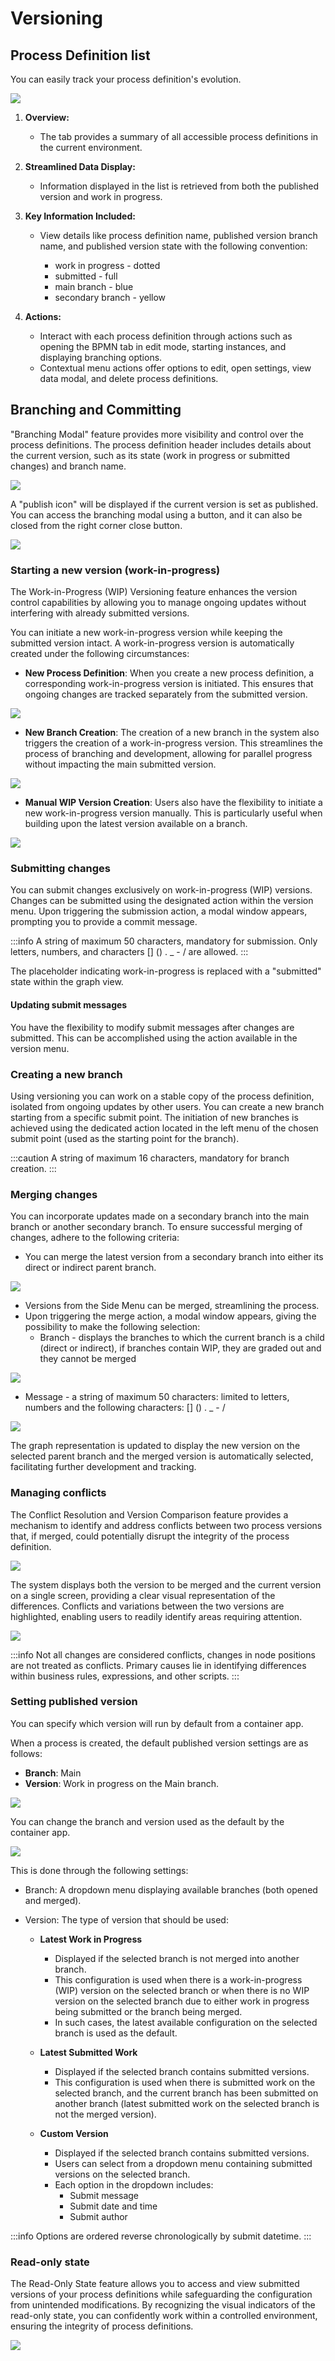 # Versioning 

## Process Definition list

 You can easily track your process definition's evolution. 

![](https://s3.eu-west-1.amazonaws.com/docx.flowx.ai/release34/versioning.png)

1. **Overview:**
   - The tab provides a summary of all accessible process definitions in the current environment.

2. **Streamlined Data Display:**
   - Information displayed in the list is retrieved from both the published version and work in progress.

3. **Key Information Included:**
   - View details like process definition name, published version branch name, and published version state with the following convention: 

        - work in progress - dotted
        - submitted - full
        - main branch - blue 
        - secondary branch - yellow

4. **Actions:**
   - Interact with each process definition through actions such as opening the BPMN tab in edit mode, starting instances, and displaying branching options.
   - Contextual menu actions offer options to edit, open settings, view data modal, and delete process definitions.

## Branching and Committing

"Branching Modal" feature provides more visibility and control over the process definitions. The process definition header includes details about the current version, such as its state (work in progress or submitted changes) and branch name.

![](https://s3.eu-west-1.amazonaws.com/docx.flowx.ai/release34/process_definition_header.png)

A "publish icon" will be displayed if the current version is set as published. You can access the branching modal using a button, and it can also be closed from the right corner close button.

![](https://s3.eu-west-1.amazonaws.com/docx.flowx.ai/release34/branching_modal.gif)

### Starting a new version (work-in-progress)

The Work-in-Progress (WIP) Versioning feature enhances the version control capabilities by allowing you to manage ongoing updates without interfering with already submitted versions.

You can initiate a new work-in-progress version while keeping the submitted version intact. A work-in-progress version is automatically created under the following circumstances:

* **New Process Definition**: When you create a new process definition, a corresponding work-in-progress version is initiated. This ensures that ongoing changes are tracked separately from the submitted version.

![](https://s3.eu-west-1.amazonaws.com/docx.flowx.ai/release34/wip_process_definition.png)

* **New Branch Creation**: The creation of a new branch in the system also triggers the creation of a work-in-progress version. This streamlines the process of branching and development, allowing for parallel progress without impacting the main submitted version.

![](https://s3.eu-west-1.amazonaws.com/docx.flowx.ai/release34/wip_new_branch.png)

* **Manual WIP Version Creation**: Users also have the flexibility to initiate a new work-in-progress version manually. This is particularly useful when building upon the latest version available on a branch.

![](https://s3.eu-west-1.amazonaws.com/docx.flowx.ai/release34/manual_wip.gif)


### Submitting changes

You can submit changes exclusively on work-in-progress (WIP) versions. Changes can be submitted using the designated action within the version menu. Upon triggering the submission action, a modal window appears, prompting you to provide a commit message.

:::info
A string of maximum 50 characters, mandatory for submission. Only letters, numbers, and characters [] () . _ - / are allowed.
:::

The placeholder indicating work-in-progress is replaced with a "submitted" state within the graph view.

#### Updating submit messages

You have the flexibility to modify submit messages after changes are submitted. This can be accomplished using the action available in the version menu.

### Creating a new branch

Using versioning you can work on a stable copy of the process definition, isolated from ongoing updates by other users. You can create a new branch starting from a specific submit point.
The initiation of new branches is achieved using the dedicated action located in the left menu of the chosen submit point (used as the starting point for the branch).

:::caution
A string of maximum 16 characters, mandatory for branch creation.
:::

### Merging changes

You can incorporate updates made on a secondary branch into the main branch or another secondary branch. To ensure successful merging of changes, adhere to the following criteria:

* You can merge the latest version from a secondary branch into either its direct or indirect parent branch.

![](https://s3.eu-west-1.amazonaws.com/docx.flowx.ai/release34/merge_child.gif)

* Versions from the Side Menu can be merged, streamlining the process.
* Upon triggering the merge action, a modal window appears, giving the possibility to make the following selection:
   * Branch - displays the branches to which the current branch is a child (direct or indirect), if branches contain WIP, they are graded out and they cannot be merged

![](https://s3.eu-west-1.amazonaws.com/docx.flowx.ai/release34/merge_not_possible.png)

   * Message - a string of maximum 50 characters: limited to letters, numbers and the following characters: [] () . _ - /

<div class = "image-scaled">

![](https://s3.eu-west-1.amazonaws.com/docx.flowx.ai/release34/merge_changes.png)

</div>

The graph representation is updated to display the new version on the selected parent branch and the merged version is automatically selected, facilitating further development and tracking.

### Managing conflicts

The Conflict Resolution and Version Comparison feature provides a mechanism to identify and address conflicts between two process versions that, if merged, could potentially disrupt the integrity of the process definition. 

![](https://s3.eu-west-1.amazonaws.com/docx.flowx.ai/release34/conflict.png)

The system displays both the version to be merged and the current version on a single screen, providing a clear visual representation of the differences. Conflicts and variations between the two versions are highlighted, enabling users to readily identify areas requiring attention.

![](https://s3.eu-west-1.amazonaws.com/docx.flowx.ai/release34/merge_conflict.gif)

:::info
Not all changes are considered conflicts, changes in node positions are not treated as conflicts. Primary causes lie in identifying differences within business rules, expressions, and other scripts.
:::

### Setting published version

You can specify which version will run by default from a container app.

When a process is created, the default published version settings are as follows:

* **Branch**: Main
* **Version**: Work in progress on the Main branch.

![](https://s3.eu-west-1.amazonaws.com/docx.flowx.ai/release34/main_wip.png)


You can change the branch and version used as the default by the container app. 

![](https://s3.eu-west-1.amazonaws.com/docx.flowx.ai/release34/set_publish_info.gif)

This is done through the following settings:

* Branch: A dropdown menu displaying available branches (both opened and merged).
* Version: The type of version that should be used:
   
   * **Latest Work in Progress**
      * Displayed if the selected branch is not merged into another branch.
      * This configuration is used when there is a work-in-progress (WIP) version on the selected branch or when there is no WIP version on the selected branch due to either work in progress being submitted or the branch being merged.
      * In such cases, the latest available configuration on the selected branch is used as the default.

   * **Latest Submitted Work**
      * Displayed if the selected branch contains submitted versions.
      * This configuration is used when there is submitted work on the selected branch, and the current branch has been submitted on another branch (latest submitted work on the selected branch is not the merged version).

   * **Custom Version**
      * Displayed if the selected branch contains submitted versions.
      * Users can select from a dropdown menu containing submitted versions on the selected branch.
      * Each option in the dropdown includes:
         * Submit message
         * Submit date and time
         * Submit author

:::info
Options are ordered reverse chronologically by submit datetime.
:::

### Read-only state

The Read-Only State feature allows you to access and view submitted versions of your process definitions while safeguarding the configuration from unintended modifications. By recognizing the visual indicators of the read-only state, you can confidently work within a controlled environment, ensuring the integrity of process definitions.

![](https://s3.eu-west-1.amazonaws.com/docx.flowx.ai/release34/versioning_read_only.png)




